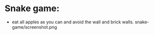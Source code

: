 # Snake game:
- eat all apples as you can and avoid the wall and brick walls.
snake-game/screenshot.png
